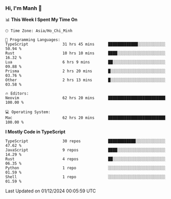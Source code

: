 ### Hi, I'm Manh 👋

<!--START_SECTION:waka-->
📊 **This Week I Spent My Time On** 

```text
🕑︎ Time Zone: Asia/Ho_Chi_Minh

💬 Programming Languages: 
TypeScript               31 hrs 45 mins      █████████████░░░░░░░░░░░░   50.94 % 
Rust                     10 hrs 10 mins      ████░░░░░░░░░░░░░░░░░░░░░   16.32 % 
Lua                      6 hrs 9 mins        ██░░░░░░░░░░░░░░░░░░░░░░░   09.88 % 
Prisma                   2 hrs 20 mins       █░░░░░░░░░░░░░░░░░░░░░░░░   03.76 % 
Other                    2 hrs 13 mins       █░░░░░░░░░░░░░░░░░░░░░░░░   03.58 % 

🔥 Editors: 
Neovim                   62 hrs 20 mins      █████████████████████████   100.00 % 

💻 Operating System: 
Mac                      62 hrs 20 mins      █████████████████████████   100.00 % 
```

**I Mostly Code in TypeScript** 

```text
TypeScript               30 repos            ████████████░░░░░░░░░░░░░   47.62 % 
JavaScript               9 repos             ████░░░░░░░░░░░░░░░░░░░░░   14.29 % 
Rust                     4 repos             ██░░░░░░░░░░░░░░░░░░░░░░░   06.35 % 
Python                   1 repo              ░░░░░░░░░░░░░░░░░░░░░░░░░   01.59 % 
Shell                    1 repo              ░░░░░░░░░░░░░░░░░░░░░░░░░   01.59 % 
```




 Last Updated on 01/12/2024 00:05:59 UTC
<!--END_SECTION:waka-->
